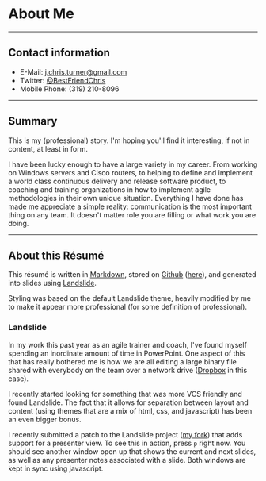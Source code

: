 # About Me

---

## Contact information

* E-Mail: <j.chris.turner@gmail.com>
* Twitter: [@BestFriendChris][twitter]
* Mobile Phone: (319) 210-8096

[twitter]: http://twitter.com/BestFriendChris

---

## Summary

This is my (professional) story. I'm hoping you'll find it interesting, if not in
content, at least in form.

I have been lucky enough to have a large variety in my career. From working on Windows
servers and Cisco routers, to helping to define and implement a world class continuous
delivery and release software product, to coaching and training organizations in how to
implement agile methodologies in their own unique situation. Everything I have done has
made me appreciate a simple reality: communication is the most important thing on any
team. It doesn't matter role you are filling or what work you are doing.

---

## About this Résumé

This résumé is written in [Markdown][], stored on [Github][] ([here][gh-resume]), and
generated into slides using [Landslide][].

Styling was based on the default Landslide theme, heavily modified by me to make it
appear more professional (for some definition of professional).

### Landslide

In my work this past year as an agile trainer and coach, I've found myself spending an
inordinate amount of time in PowerPoint. One aspect of this that has really bothered
me is how we are all editing a large binary file shared with everybody on the team over
a network drive ([Dropbox][] in this case).

I recently started looking for something that was more VCS friendly and found
Landslide. The fact that it allows for separation between layout and content (using
themes that are a mix of html, css, and javascript) has been an even bigger bonus.

I recently submitted a patch to the Landslide project ([my fork][my-landslide]) that
adds support for a presenter view. To see this in action, press `p` right now. You
should see another window open up that shows the current and next slides, as well as
any presenter notes associated with a slide. Both windows are kept in sync using
javascript.

[markdown]: http://daringfireball.net/projects/markdown/
[github]: https://github.com
[gh-resume]: http://github.com/BestFriendChris/resume
[landslide]: https://github.com/adamzap/landslide
[Dropbox]: http://www.dropbox.com/
[my-landslide]: https://github.com/BestFriendChris/landslide/tree/presenter-view
